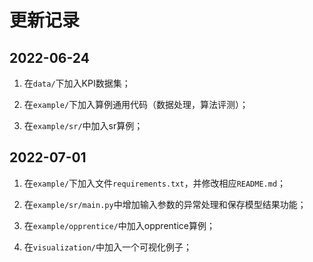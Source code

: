 # 更新记录

## 2022-06-24

1. 在`data/`下加入KPI数据集；

2. 在`example/`下加入算例通用代码（数据处理，算法评测）；

3. 在`example/sr/`中加入sr算例；

## 2022-07-01

1. 在`example/`下加入文件`requirements.txt`，并修改相应`README.md`；

2. 在`example/sr/main.py`中增加输入参数的异常处理和保存模型结果功能；

3. 在`example/opprentice/`中加入opprentice算例；

4. 在`visualization/`中加入一个可视化例子；